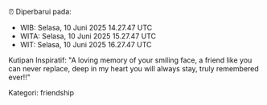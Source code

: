⏰ Diperbarui pada:
- WIB: Selasa, 10 Juni 2025 14.27.47 UTC
- WITA: Selasa, 10 Juni 2025 15.27.47 UTC
- WIT: Selasa, 10 Juni 2025 16.27.47 UTC

Kutipan Inspiratif:
"A loving memory of your smiling face, a friend like you can never replace, deep in my heart you will always stay, truly remembered ever!!"


Kategori: friendship

